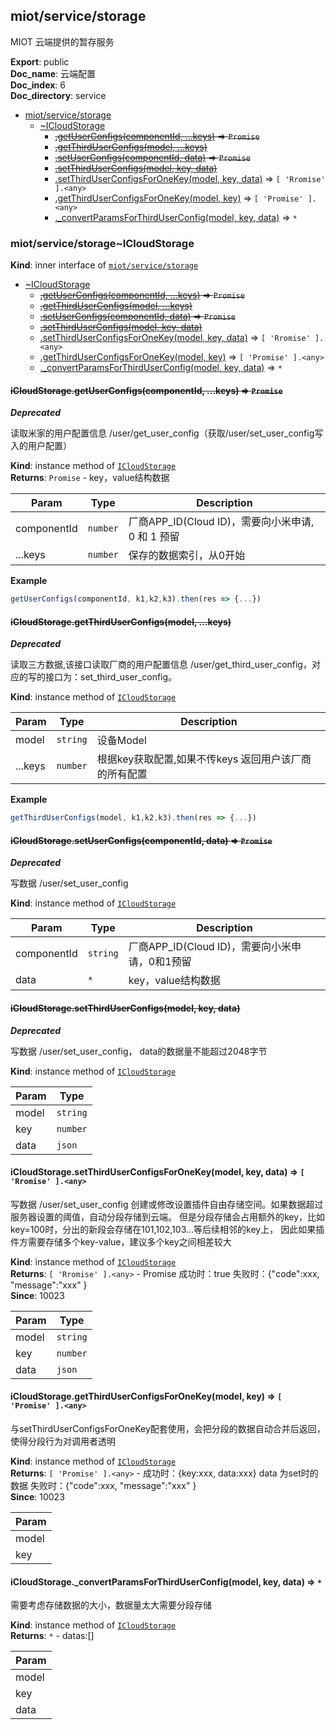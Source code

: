 <a name="module_miot/service/storage"></a>

## miot/service/storage
MIOT 云端提供的暂存服务

**Export**: public  
**Doc_name**: 云端配置  
**Doc_index**: 6  
**Doc_directory**: service  

* [miot/service/storage](#module_miot/service/storage)
    * [~ICloudStorage](#module_miot/service/storage..ICloudStorage)
        * ~~[.getUserConfigs(componentId, ...keys)](#module_miot/service/storage..ICloudStorage+getUserConfigs) ⇒ <code>Promise</code>~~
        * ~~[.getThirdUserConfigs(model, ...keys)](#module_miot/service/storage..ICloudStorage+getThirdUserConfigs)~~
        * ~~[.setUserConfigs(componentId, data)](#module_miot/service/storage..ICloudStorage+setUserConfigs) ⇒ <code>Promise</code>~~
        * ~~[.setThirdUserConfigs(model, key, data)](#module_miot/service/storage..ICloudStorage+setThirdUserConfigs)~~
        * [.setThirdUserConfigsForOneKey(model, key, data)](#module_miot/service/storage..ICloudStorage+setThirdUserConfigsForOneKey) ⇒ <code>[ &#x27;Rromise&#x27; ].&lt;any&gt;</code>
        * [.getThirdUserConfigsForOneKey(model, key)](#module_miot/service/storage..ICloudStorage+getThirdUserConfigsForOneKey) ⇒ <code>[ &#x27;Promise&#x27; ].&lt;any&gt;</code>
        * [._convertParamsForThirdUserConfig(model, key, data)](#module_miot/service/storage..ICloudStorage+_convertParamsForThirdUserConfig) ⇒ <code>\*</code>

<a name="module_miot/service/storage..ICloudStorage"></a>

### miot/service/storage~ICloudStorage
**Kind**: inner interface of [<code>miot/service/storage</code>](#module_miot/service/storage)  

* [~ICloudStorage](#module_miot/service/storage..ICloudStorage)
    * ~~[.getUserConfigs(componentId, ...keys)](#module_miot/service/storage..ICloudStorage+getUserConfigs) ⇒ <code>Promise</code>~~
    * ~~[.getThirdUserConfigs(model, ...keys)](#module_miot/service/storage..ICloudStorage+getThirdUserConfigs)~~
    * ~~[.setUserConfigs(componentId, data)](#module_miot/service/storage..ICloudStorage+setUserConfigs) ⇒ <code>Promise</code>~~
    * ~~[.setThirdUserConfigs(model, key, data)](#module_miot/service/storage..ICloudStorage+setThirdUserConfigs)~~
    * [.setThirdUserConfigsForOneKey(model, key, data)](#module_miot/service/storage..ICloudStorage+setThirdUserConfigsForOneKey) ⇒ <code>[ &#x27;Rromise&#x27; ].&lt;any&gt;</code>
    * [.getThirdUserConfigsForOneKey(model, key)](#module_miot/service/storage..ICloudStorage+getThirdUserConfigsForOneKey) ⇒ <code>[ &#x27;Promise&#x27; ].&lt;any&gt;</code>
    * [._convertParamsForThirdUserConfig(model, key, data)](#module_miot/service/storage..ICloudStorage+_convertParamsForThirdUserConfig) ⇒ <code>\*</code>

<a name="module_miot/service/storage..ICloudStorage+getUserConfigs"></a>

#### ~~iCloudStorage.getUserConfigs(componentId, ...keys) ⇒ <code>Promise</code>~~
***Deprecated***

读取米家的用户配置信息 /user/get_user_config（获取/user/set_user_config写入的用户配置）

**Kind**: instance method of [<code>ICloudStorage</code>](#module_miot/service/storage..ICloudStorage)  
**Returns**: <code>Promise</code> - key，value结构数据  

| Param | Type | Description |
| --- | --- | --- |
| componentId | <code>number</code> | 厂商APP_ID(Cloud ID)，需要向小米申请, 0 和 1 预留 |
| ...keys | <code>number</code> | 保存的数据索引，从0开始 |

**Example**  
```js
getUserConfigs(componentId, k1,k2,k3).then(res => {...})
```
<a name="module_miot/service/storage..ICloudStorage+getThirdUserConfigs"></a>

#### ~~iCloudStorage.getThirdUserConfigs(model, ...keys)~~
***Deprecated***

读取三方数据,该接口读取厂商的用户配置信息 /user/get_third_user_config，对应的写的接口为：set_third_user_config。

**Kind**: instance method of [<code>ICloudStorage</code>](#module_miot/service/storage..ICloudStorage)  

| Param | Type | Description |
| --- | --- | --- |
| model | <code>string</code> | 设备Model |
| ...keys | <code>number</code> | 根据key获取配置,如果不传keys 返回用户该厂商的所有配置 |

**Example**  
```js
getThirdUserConfigs(model, k1,k2,k3).then(res => {...})
```
<a name="module_miot/service/storage..ICloudStorage+setUserConfigs"></a>

#### ~~iCloudStorage.setUserConfigs(componentId, data) ⇒ <code>Promise</code>~~
***Deprecated***

写数据 /user/set_user_config

**Kind**: instance method of [<code>ICloudStorage</code>](#module_miot/service/storage..ICloudStorage)  

| Param | Type | Description |
| --- | --- | --- |
| componentId | <code>string</code> | 厂商APP_ID(Cloud ID)，需要向小米申请，0和1预留 |
| data | <code>\*</code> | key，value结构数据 |

<a name="module_miot/service/storage..ICloudStorage+setThirdUserConfigs"></a>

#### ~~iCloudStorage.setThirdUserConfigs(model, key, data)~~
***Deprecated***

写数据 /user/set_user_config， data的数据量不能超过2048字节

**Kind**: instance method of [<code>ICloudStorage</code>](#module_miot/service/storage..ICloudStorage)  

| Param | Type |
| --- | --- |
| model | <code>string</code> | 
| key | <code>number</code> | 
| data | <code>json</code> | 

<a name="module_miot/service/storage..ICloudStorage+setThirdUserConfigsForOneKey"></a>

#### iCloudStorage.setThirdUserConfigsForOneKey(model, key, data) ⇒ <code>[ &#x27;Rromise&#x27; ].&lt;any&gt;</code>
写数据 /user/set_user_config
创建或修改设置插件自由存储空间。如果数据超过服务器设置的阈值，自动分段存储到云端。
但是分段存储会占用额外的key，比如key=100时，分出的新段会存储在101,102,103...等后续相邻的key上，
因此如果插件方需要存储多个key-value，建议多个key之间相差较大

**Kind**: instance method of [<code>ICloudStorage</code>](#module_miot/service/storage..ICloudStorage)  
**Returns**: <code>[ &#x27;Rromise&#x27; ].&lt;any&gt;</code> - Promise
成功时：true
失败时：{"code":xxx, "message":"xxx" }  
**Since**: 10023  

| Param | Type |
| --- | --- |
| model | <code>string</code> | 
| key | <code>number</code> | 
| data | <code>json</code> | 

<a name="module_miot/service/storage..ICloudStorage+getThirdUserConfigsForOneKey"></a>

#### iCloudStorage.getThirdUserConfigsForOneKey(model, key) ⇒ <code>[ &#x27;Promise&#x27; ].&lt;any&gt;</code>
与setThirdUserConfigsForOneKey配套使用，会把分段的数据自动合并后返回，使得分段行为对调用者透明

**Kind**: instance method of [<code>ICloudStorage</code>](#module_miot/service/storage..ICloudStorage)  
**Returns**: <code>[ &#x27;Promise&#x27; ].&lt;any&gt;</code> - 成功时：{key:xxx, data:xxx}   data 为set时的数据
失败时：{"code":xxx, "message":"xxx" }  
**Since**: 10023  

| Param |
| --- |
| model | 
| key | 

<a name="module_miot/service/storage..ICloudStorage+_convertParamsForThirdUserConfig"></a>

#### iCloudStorage.\_convertParamsForThirdUserConfig(model, key, data) ⇒ <code>\*</code>
需要考虑存储数据的大小，数据量太大需要分段存储

**Kind**: instance method of [<code>ICloudStorage</code>](#module_miot/service/storage..ICloudStorage)  
**Returns**: <code>\*</code> - datas:[]  

| Param |
| --- |
| model | 
| key | 
| data | 

